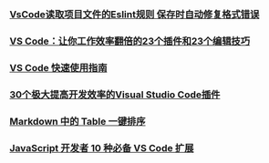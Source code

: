 ### [VsCode读取项目文件的Eslint规则 保存时自动修复格式错误](https://juejin.im/post/5b9dee8ff265da0afe62d1dd)
### [VS Code：让你工作效率翻倍的23个插件和23个编辑技巧](https://juejin.im/post/5bc55606e51d450e853075c9)
### [VS Code 快速使用指南](https://juejin.im/post/5bc86b0b5188255ca00cc58f)
### [30个极大提高开发效率的Visual Studio Code插件](https://juejin.im/post/5b99a927f265da0a922399cd)
### [Markdown 中的 Table 一键排序](https://juejin.im/post/5be1963df265da61620cde1f)
### [JavaScript 开发者 10 种必备 VS Code 扩展](https://www.css88.com/archives/10004)
